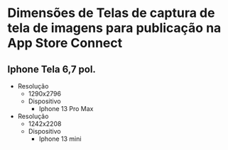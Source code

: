 # Dimensões de Telas de captura de tela de imagens para publicação na App Store Connect

## Iphone Tela 6,7 pol.
- Resolução
  - 1290x2796
  - Dispositivo
    - Iphone 13 Pro Max   
- Resolução
  - 1242x2208
  - Dispositivo
    - Iphone 13 mini      
